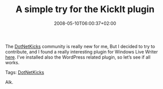 ﻿---
title: "A simple try for the KickIt plugin"
description: ""
date: 2008-05-10T06:00:37+02:00
draft: false
tags: []
categories: [General]
---
The [DotNetKicks](http://www.dotnetkicks.com/) community is really new for me, But I decided to try to contribute, and I found a really interesting plugin for Windows Live Writer [here](http://www.aaronlerch.com/blog/2007/10/21/dotnetkicks-kick-it-counter-plugin-for-windows-live-writer/). I’ve installed also the WordPress related plugin, so let’s see if all works.

Tags: [DotNetKicks](http://technorati.com/tag/DotNetKicks)

Alk.
